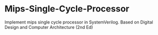# Mips-Single-Cycle-Processor
 Implement mips single cycle processor in SystemVerilog. Based on Digital Design and Computer Architecture (2nd Ed)
